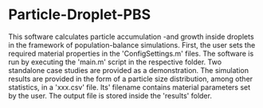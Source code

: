 # Particle-Droplet-PBS

This software calculates particle accumulation -and growth inside droplets in the framework of population-balance simulations. 
First, the user sets the required material properties in the 'ConfigSettings.m' files. The software is run by executing the 'main.m' script in the respective folder. 
Two standalone case studies are provided as a demonstration. The simulation results are provided in the form of a particle size distribution, among other statistics, in a 'xxx.csv' file. 
Its' filename contains material parameters set by the user. The output file is stored inside the 'results' folder.

